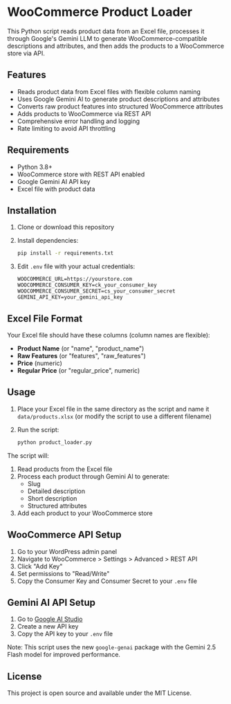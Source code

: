 # WooCommerce Product Loader

This Python script reads product data from an Excel file, processes it through Google's Gemini LLM to generate WooCommerce-compatible descriptions and attributes, and then adds the products to a WooCommerce store via API.

## Features

- Reads product data from Excel files with flexible column naming
- Uses Google Gemini AI to generate product descriptions and attributes
- Converts raw product features into structured WooCommerce attributes
- Adds products to WooCommerce via REST API
- Comprehensive error handling and logging
- Rate limiting to avoid API throttling

## Requirements

- Python 3.8+
- WooCommerce store with REST API enabled
- Google Gemini AI API key
- Excel file with product data

## Installation

1. Clone or download this repository
2. Install dependencies:
   ```bash
   pip install -r requirements.txt
   ```

3. Edit `.env` file with your actual credentials:
   ```
   WOOCOMMERCE_URL=https://yourstore.com
   WOOCOMMERCE_CONSUMER_KEY=ck_your_consumer_key
   WOOCOMMERCE_CONSUMER_SECRET=cs_your_consumer_secret
   GEMINI_API_KEY=your_gemini_api_key
   ```

## Excel File Format

Your Excel file should have these columns (column names are flexible):
- **Product Name** (or "name", "product_name")
- **Raw Features** (or "features", "raw_features")
- **Price** (numeric)
- **Regular Price** (or "regular_price", numeric)

## Usage

1. Place your Excel file in the same directory as the script and name it `data/products.xlsx` (or modify the script to use a different filename)

2. Run the script:
   ```bash
   python product_loader.py
   ```

The script will:
1. Read products from the Excel file
2. Process each product through Gemini AI to generate:
   - Slug
   - Detailed description
   - Short description
   - Structured attributes
3. Add each product to your WooCommerce store

## WooCommerce API Setup

1. Go to your WordPress admin panel
2. Navigate to WooCommerce > Settings > Advanced > REST API
3. Click "Add Key"
4. Set permissions to "Read/Write"
5. Copy the Consumer Key and Consumer Secret to your `.env` file

## Gemini AI API Setup

1. Go to [Google AI Studio](https://aistudio.google.com/app/apikey)
2. Create a new API key
3. Copy the API key to your `.env` file

Note: This script uses the new `google-genai` package with the Gemini 2.5 Flash model for improved performance.

## License

This project is open source and available under the MIT License.
